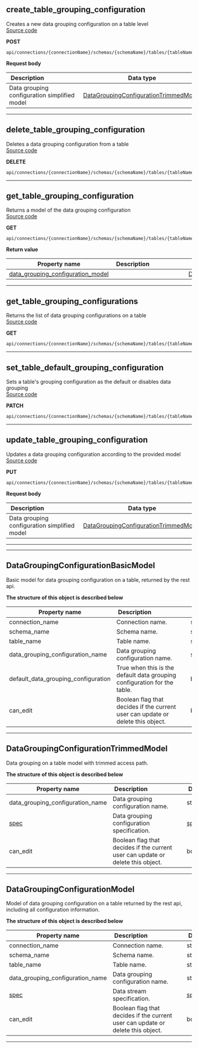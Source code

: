 
## create_table_grouping_configuration  
Creates a new data grouping configuration on a table level  
[Source code](https://github.com/dqops/dqo/blob/develop/distribution/python/dqops/client/api/data_grouping_configurations/create_table_grouping_configuration.py)
  

**POST**
```
api/connections/{connectionName}/schemas/{schemaName}/tables/{tableName}/groupings  
```





**Request body**  
  
|&nbsp;Description&nbsp;&nbsp;&nbsp;&nbsp;&nbsp;&nbsp;&nbsp;&nbsp;&nbsp;&nbsp;&nbsp;&nbsp;&nbsp;&nbsp;&nbsp;&nbsp;&nbsp;&nbsp;&nbsp;&nbsp;&nbsp;|&nbsp;Data&nbsp;type&nbsp;|&nbsp;Required&nbsp;|
|---------------------------------|-----------|----------|
|Data grouping configuration simplified model|[DataGroupingConfigurationTrimmedModel](\docs\client\operations\data_grouping_configurations\#datagroupingconfigurationtrimmedmodel)|false|


___  

## delete_table_grouping_configuration  
Deletes a data grouping configuration from a table  
[Source code](https://github.com/dqops/dqo/blob/develop/distribution/python/dqops/client/api/data_grouping_configurations/delete_table_grouping_configuration.py)
  

**DELETE**
```
api/connections/{connectionName}/schemas/{schemaName}/tables/{tableName}/groupings/{dataGroupingConfigurationName}  
```





___  

## get_table_grouping_configuration  
Returns a model of the data grouping configuration  
[Source code](https://github.com/dqops/dqo/blob/develop/distribution/python/dqops/client/api/data_grouping_configurations/get_table_grouping_configuration.py)
  

**GET**
```
api/connections/{connectionName}/schemas/{schemaName}/tables/{tableName}/groupings/{groupingConfigurationName}  
```

**Return value**  
  
|&nbsp;Property&nbsp;name&nbsp;|&nbsp;Description&nbsp;&nbsp;&nbsp;&nbsp;&nbsp;&nbsp;&nbsp;&nbsp;&nbsp;&nbsp;&nbsp;&nbsp;&nbsp;&nbsp;&nbsp;&nbsp;&nbsp;&nbsp;&nbsp;&nbsp;&nbsp;|&nbsp;Data&nbsp;type&nbsp;|
|---------------|---------------------------------|-----------|
|[data_grouping_configuration_model](\docs\client\operations\data_grouping_configurations\#datagroupingconfigurationmodel)||[DataGroupingConfigurationModel](\docs\client\operations\data_grouping_configurations\#datagroupingconfigurationmodel)|






___  

## get_table_grouping_configurations  
Returns the list of data grouping configurations on a table  
[Source code](https://github.com/dqops/dqo/blob/develop/distribution/python/dqops/client/api/data_grouping_configurations/get_table_grouping_configurations.py)
  

**GET**
```
api/connections/{connectionName}/schemas/{schemaName}/tables/{tableName}/groupings  
```





___  

## set_table_default_grouping_configuration  
Sets a table&#x27;s grouping configuration as the default or disables data grouping  
[Source code](https://github.com/dqops/dqo/blob/develop/distribution/python/dqops/client/api/data_grouping_configurations/set_table_default_grouping_configuration.py)
  

**PATCH**
```
api/connections/{connectionName}/schemas/{schemaName}/tables/{tableName}/groupings/setdefault  
```





___  

## update_table_grouping_configuration  
Updates a data grouping configuration according to the provided model  
[Source code](https://github.com/dqops/dqo/blob/develop/distribution/python/dqops/client/api/data_grouping_configurations/update_table_grouping_configuration.py)
  

**PUT**
```
api/connections/{connectionName}/schemas/{schemaName}/tables/{tableName}/groupings/{dataGroupingConfigurationName}  
```





**Request body**  
  
|&nbsp;Description&nbsp;&nbsp;&nbsp;&nbsp;&nbsp;&nbsp;&nbsp;&nbsp;&nbsp;&nbsp;&nbsp;&nbsp;&nbsp;&nbsp;&nbsp;&nbsp;&nbsp;&nbsp;&nbsp;&nbsp;&nbsp;|&nbsp;Data&nbsp;type&nbsp;|&nbsp;Required&nbsp;|
|---------------------------------|-----------|----------|
|Data grouping configuration simplified model|[DataGroupingConfigurationTrimmedModel](\docs\client\operations\data_grouping_configurations\#datagroupingconfigurationtrimmedmodel)|false|


___  

___  

## DataGroupingConfigurationBasicModel  
Basic model for data grouping configuration on a table, returned by the rest api.  
  

**The structure of this object is described below**  
  
|&nbsp;Property&nbsp;name&nbsp;|&nbsp;Description&nbsp;&nbsp;&nbsp;&nbsp;&nbsp;&nbsp;&nbsp;&nbsp;&nbsp;&nbsp;&nbsp;&nbsp;&nbsp;&nbsp;&nbsp;&nbsp;&nbsp;&nbsp;&nbsp;&nbsp;&nbsp;|&nbsp;Data&nbsp;type&nbsp;|&nbsp;Enum&nbsp;values&nbsp;|&nbsp;Default&nbsp;value&nbsp;|&nbsp;Sample&nbsp;values&nbsp;|
|---------------|---------------------------------|-----------|-------------|---------------|---------------|
|connection_name|Connection name.|string| | | |
|schema_name|Schema name.|string| | | |
|table_name|Table name.|string| | | |
|data_grouping_configuration_name|Data grouping configuration name.|string| | | |
|default_data_grouping_configuration|True when this is the default data grouping configuration for the table.|boolean| | | |
|can_edit|Boolean flag that decides if the current user can update or delete this object.|boolean| | | |

___  

## DataGroupingConfigurationTrimmedModel  
Data grouping on a table model with trimmed access path.  
  

**The structure of this object is described below**  
  
|&nbsp;Property&nbsp;name&nbsp;|&nbsp;Description&nbsp;&nbsp;&nbsp;&nbsp;&nbsp;&nbsp;&nbsp;&nbsp;&nbsp;&nbsp;&nbsp;&nbsp;&nbsp;&nbsp;&nbsp;&nbsp;&nbsp;&nbsp;&nbsp;&nbsp;&nbsp;|&nbsp;Data&nbsp;type&nbsp;|&nbsp;Enum&nbsp;values&nbsp;|&nbsp;Default&nbsp;value&nbsp;|&nbsp;Sample&nbsp;values&nbsp;|
|---------------|---------------------------------|-----------|-------------|---------------|---------------|
|data_grouping_configuration_name|Data grouping configuration name.|string| | | |
|[spec](\docs\client\models\#datagroupingconfigurationspec)|Data grouping configuration specification.|[spec](\docs\client\models\#datagroupingconfigurationspec)| | | |
|can_edit|Boolean flag that decides if the current user can update or delete this object.|boolean| | | |

___  

## DataGroupingConfigurationModel  
Model of data grouping configuration on a table returned by the rest api, including all configuration information.  
  

**The structure of this object is described below**  
  
|&nbsp;Property&nbsp;name&nbsp;|&nbsp;Description&nbsp;&nbsp;&nbsp;&nbsp;&nbsp;&nbsp;&nbsp;&nbsp;&nbsp;&nbsp;&nbsp;&nbsp;&nbsp;&nbsp;&nbsp;&nbsp;&nbsp;&nbsp;&nbsp;&nbsp;&nbsp;|&nbsp;Data&nbsp;type&nbsp;|&nbsp;Enum&nbsp;values&nbsp;|&nbsp;Default&nbsp;value&nbsp;|&nbsp;Sample&nbsp;values&nbsp;|
|---------------|---------------------------------|-----------|-------------|---------------|---------------|
|connection_name|Connection name.|string| | | |
|schema_name|Schema name.|string| | | |
|table_name|Table name.|string| | | |
|data_grouping_configuration_name|Data grouping configuration name.|string| | | |
|[spec](\docs\client\models\#datagroupingconfigurationspec)|Data stream specification.|[spec](\docs\client\models\#datagroupingconfigurationspec)| | | |
|can_edit|Boolean flag that decides if the current user can update or delete this object.|boolean| | | |

___  

